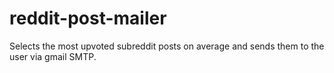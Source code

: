 # reddit-post-mailer
Selects the most upvoted subreddit posts on average and sends them to the user via gmail SMTP.

